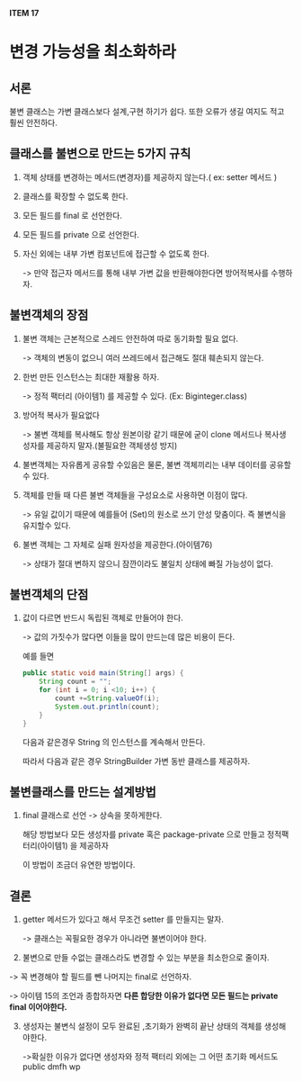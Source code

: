 **ITEM 17**

# 변경 가능성을 최소화하라



## 서론

불변 클래스는 가변 클래스보다 설계,구현 하기가 쉽다. 또한 오류가 생길 여지도 적고 훨씬 안전하다.





## 클래스를 불변으로 만드는 5가지 규칙

1. 객체 상태를 변경하는 메서드(변경자)를 제공하지 않는다.( ex: setter 메서드 )

2. 클래스를 확장할 수 없도록 한다.

3. 모든 필드를 final 로 선언한다.

4. 모든 필드를 private 으로 선언한다.

5. 자신 외에는 내부 가변 컴포넌트에 접근할 수 없도록 한다.

   -> 만약 접근자 메서드를 통해 내부 가변 값을 반환해야한다면 방어적복사를 수행하자.





## 불변객체의 장점



1. 불변 객체는 근본적으로 스레드 안전하여 따로 동기화할 필요 없다.

   -> 객체의 변동이 없으니 여러 쓰레드에서 접근해도 절대 훼손되지 않는다.

   

2. 한번 만든 인스턴스는 최대한 재활용 하자.

   -> 정적 팩터리 (아이템1) 를 제공할 수 있다. (Ex: Biginteger.class)

   

3. 방어적 복사가 필요없다

   -> 불변 객체를 복사해도 항상 원본이랑 같기 때문에 굳이 clone 메서드나 복사생성자를 제공하지 말자.(불필요한 객체생성 방지)



4. 불변객체는 자유롭게 공유할 수있음은 물론, 불변 객체끼리는 내부 데이터를 공유할 수 있다.



5. 객체를 만들 때 다른 불변 객체들을 구성요소로 사용하면 이점이 많다.

   -> 유일 값이기 때문에 예를들어 (Set)의 원소로 쓰기 안성 맞춤이다. 즉 불변식을 유지할수 있다.



6. 불변 객체는 그 자체로 실패 원자성을 제공한다.(아이템76)

   -> 상태가 절대 변하지 않으니 잠깐이라도 불일치 상태에 빠질 가능성이 없다.





## 불변객체의 단점



1. 값이 다르면 반드시 독립된 객체로 만들어야 한다.

   -> 값의 가짓수가 많다면 이들을 많이 만드는데 많은 비용이 든다.

   

   예를 들면 

   ```java
   public static void main(String[] args) {
       String count = "";
       for (int i = 0; i <10; i++) {
           count +=String.valueOf(i);
           System.out.println(count);
       }
   }
   ```

   다음과 같은경우 String 의 인스턴스를 계속해서 만든다.

   따라서 다음과 같은 경우 StringBuilder 가변 동반 클래스를 제공하자.





## 불변클래스를 만드는 설계방법



1. final 클래스로 선언 -> 상속을 못하게한다.

   해당 방법보다 모든 생성자를 private 혹은 package-private 으로 만들고 정적팩터리(아이템1) 을 제공하자

   이 방법이 조금더 유연한 방법이다.





##    결론



1. getter 메서드가 있다고 해서 무조건 setter 를 만들지는 말자.

   -> 클래스는 꼭필요한 경우가 아니라면 불변이어야 한다.

   

2.  불변으로 만들 수없는 클래스라도 변경할 수 있는 부분을 최소한으로 줄이자.

   -> 꼭 변경해야 할 필드를 뺀 나머지는 final로 선언하자.

   -> 아이템 15의 조언과 종합하자면 **다른 합당한 이유가 없다면 모든 필드는 private final 이어야한다.**

   

3. 생성자는 불변식 설정이 모두 완료된 ,초기화가 완벽히 끝난 상태의 객체를 생성해야한다.

   ->확실한 이유가 없다면 생성자와 정적 팩터리 외에는 그 어떤 초기화 메서드도 public dmfh wp